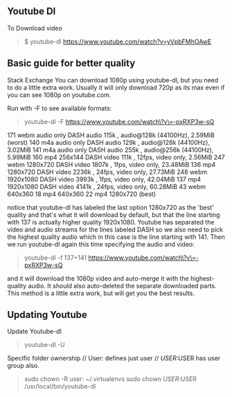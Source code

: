 ## Youtube Dl

To Download video

> \$ youtube-dl https://www.youtube.com/watch?v=yVpbFMhOAwE

## Basic guide for better quality

Stack Exchange
You can download 1080p using youtube-dl, but you need to do a little extra work. Usually it will only download 720p as its max even if you can see 1080p on youtube.com.

Run with -F to see available formats:

> youtube-dl -F https://www.youtube.com/watch\?v\=-pxRXP3w-sQ

171         webm      audio only  DASH audio  115k , audio@128k (44100Hz), 2.59MiB (worst)
140         m4a       audio only  DASH audio  129k , audio@128k (44100Hz), 3.02MiB
141         m4a       audio only  DASH audio  255k , audio@256k (44100Hz), 5.99MiB
160         mp4       256x144     DASH video  111k , 12fps, video only, 2.56MiB
247         webm      1280x720    DASH video 1807k , 1fps, video only, 23.48MiB
136         mp4       1280x720    DASH video 2236k , 24fps, video only, 27.73MiB
248         webm      1920x1080   DASH video 3993k , 1fps, video only, 42.04MiB
137         mp4       1920x1080   DASH video 4141k , 24fps, video only, 60.28MiB
43          webm      640x360
18          mp4       640x360
22          mp4       1280x720    (best)

notice that youtube-dl has labeled the last option 1280x720 as the 'best' quality and that's what it will download by default, but that the line starting with 137 is actually higher quality 1920x1080. Youtube has separated the video and audio streams for the lines labeled DASH so we also need to pick the highest quality audio which in this case is the line starting with 141. Then we run youtube-dl again this time specifying the audio and video:

> youtube-dl -f 137+141 https://www.youtube.com/watch\?v\=-pxRXP3w-sQ

and it will download the 1080p video and auto-merge it with the highest-quality audio. It should also auto-deleted the separate downloaded parts. This method is a little extra work, but will get you the best results.

## Updating Youtube

Update Youtube-dl

> youtube-dl -U

Specific folder ownership
// User: defines just user
// $USER:$USER has user group also.
> sudo chown -R user: ~/.virtualenvs
> sudo chown $USER:$USER /usr/local/bin/youtube-dl
